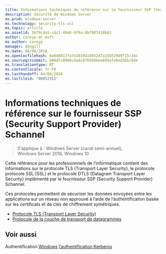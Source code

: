 ```yaml
---
title: Informations techniques de référence sur le fournisseur SSP (Security Support Provider) Schannel
description: Sécurité de Windows Server
ms.prod: windows-server
ms.technology: security-tls-ssl
ms.topic: article
ms.assetid: 5bf9c4a5-cdc1-49eb-bf9a-8bf987410b63
author: coreyp-at-msft
ms.author: coreyp
manager: dongill
ms.date: 08/08/2018
ms.openlocfilehash: 6a6d8813fa7e101941d852d7a15852949715c34c
ms.sourcegitcommit: b00d7c8968c4adc8f699dbee694afe6ed36bc9de
ms.translationtype: MT
ms.contentlocale: fr-FR
ms.lasthandoff: 04/08/2020
ms.locfileid: "80852912"
---
```

# <a name="schannel-security-support-provider-technical-reference"></a>Informations techniques de référence sur le fournisseur SSP (Security Support Provider) Schannel

>S’applique à : Windows Server (canal semi-annuel), Windows Server 2016, Windows 10

Cette référence pour les professionnels de l’informatique contient des informations sur le protocole TLS (Transport Layer Security), le protocole protocole SSL (SSL) et le protocole DTLS (Datagram Transport Layer Security) implémenté par le fournisseur SSP (Security Support Provider) Schannel.

Ces protocoles permettent de sécuriser les données envoyées entre les applications sur un réseau non approuvé à l’aide de l’authentification basée sur les certificats et de clés de chiffrement symétriques.

- [Protocole TLS (Transport Layer Security)](transport-layer-security-protocol.md)
- [Protocole de la couche de transport de datagrammes](datagram-transport-layer-security-protocol.md)

## <a name="see-also"></a>Voir aussi
Authentification [Windows](../windows-authentication/windows-authentication-overview.md)
[l’authentification Kerberos](../kerberos/kerberos-authentication-overview.md)


